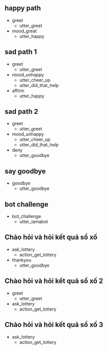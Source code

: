 ## happy path
* greet
  - utter_greet
* mood_great
  - utter_happy

## sad path 1
* greet
  - utter_greet
* mood_unhappy
  - utter_cheer_up
  - utter_did_that_help
* affirm
  - utter_happy

## sad path 2
* greet
  - utter_greet
* mood_unhappy
  - utter_cheer_up
  - utter_did_that_help
* deny
  - utter_goodbye

## say goodbye
* goodbye
  - utter_goodbye

## bot challenge
* bot_challenge
  - utter_iamabot

## Chào hỏi và hỏi kết quả sổ xố
* ask_lottery
  - action_get_lottery
* thankyou
  - utter_goodbye

## Chào hỏi và hỏi kết quả sổ xố 2
* greet
  - utter_greet
* ask_lottery
  - action_get_lottery

## Chào hỏi và hỏi kết quả sổ xố 3
* ask_lottery
  - action_get_lottery